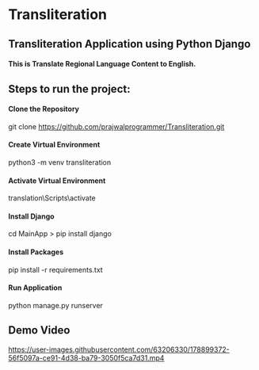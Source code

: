 # Transliteration
## Transliteration Application using Python Django

#### This is Translate Regional Language Content to English.

## Steps to run the project:

#### Clone the Repository

  git clone https://github.com/prajwalprogrammer/Transliteration.git

#### Create Virtual Environment
  
   python3 -m venv transliteration
   
#### Activate Virtual Environment

  translation\Scripts\activate

#### Install Django

  cd MainApp > pip install django

#### Install Packages

  pip install -r requirements.txt

#### Run Application

  python manage.py runserver
  

## Demo Video

https://user-images.githubusercontent.com/63206330/178899372-56f5097a-ce91-4d38-ba79-3050f5ca7d31.mp4


  
  

